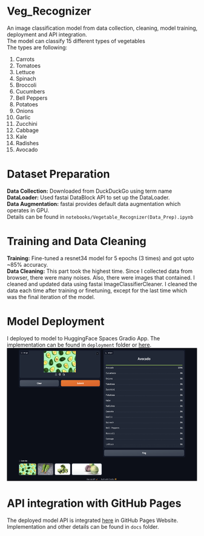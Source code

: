 # Veg_Recognizer
An image classification model from data collection, cleaning, model training, deployment and API integration. <br/>
The model can classify 15 different types of vegetables <br/>
The types are following: <br/>
1. Carrots
2. Tomatoes
3. Lettuce
4. Spinach
5. Broccoli
6. Cucumbers
7. Bell Peppers
8. Potatoes
9. Onions
10. Garlic
11. Zucchini
12. Cabbage
13. Kale
14. Radishes
15. Avocado


# Dataset Preparation
**Data Collection:** Downloaded from DuckDuckGo using term name <br/>
**DataLoader:** Used fastai DataBlock API to set up the DataLoader. <br/>
**Data Augmentation:** fastai provides default data augmentation which operates in GPU. <br/>
Details can be found in `notebooks/Vegetable_Recognizer(Data_Prep).ipynb`

# Training and Data Cleaning
**Training:** Fine-tuned a resnet34 model for 5 epochs (3 times) and got upto ~85% accuracy. <br/>
**Data Cleaning:** This part took the highest time. Since I collected data from browser, there were many noises. Also, there were images that contained. I cleaned and updated data using fastai ImageClassifierCleaner. I cleaned the data each time after training or finetuning, except for the last time which was the final iteration of the model. <br/>

# Model Deployment
I deployed to model to HuggingFace Spaces Gradio App. The implementation can be found in `deployment` folder or [here](https://huggingface.co/spaces/Sadihsn/Vegetable_Recognizer). <br/>
<img src = "app/gradio_app.png" width="700" height="350">

# API integration with GitHub Pages
The deployed model API is integrated [here](https://sadihsn97.github.io/Veg_Recognizer/) in GitHub Pages Website. Implementation and other details can be found in `docs` folder.

